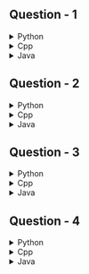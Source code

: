 ## Question - 1

<details>
<summary>Python</summary>

```python
def solve():
    n = int(input())
    a = list(map(int, input().split()))
    a.sort()
    p = (n + 1) // 2 - 1
    res = a.count(a[p], p + 1, n)  # Count occurrences after p (exclusive)
    print(res)


t = int(input())
for _ in range(t):
    solve()
```

</details>

<details>
<summary>Cpp</summary>

```cpp
#include <bits/stdc++.h>
using namespace std;

/**
 * @brief helper function to solve
 *        an individual test case
 */
void solve()
{
    int n;

    cin >> n;

    vector<int> a(n);
    for (int i = 0; i < n; i++) {
        cin >> a[i];
    }
    sort(a.begin(), a.end());
    int p = (n + 1) / 2 - 1;
    int res = count(a.begin() + p, a.end(), a[p]);
    cout << res << "\n";

    return;
}

/**
 * @brief Driver Code
 *
 * @return int
 */
int main()
{
    // your code goes here

    int t;
    cin >> t;

    while (t--)
    {
        solve();
    }

    return 0;
}
```

</details>

<details>
<summary>Java</summary>

```java
import java.util.Scanner;

public class Solution {
    public static void solve() {
        Scanner scanner = new Scanner(System.in);
        int n = scanner.nextInt();
        int[] a = new int[n];
        for (int i = 0; i < n; i++) {
            a[i] = scanner.nextInt();
        }
        Arrays.sort(a); // Sort the array
        int p = (n + 1) / 2 - 1; // Calculate potential median index
        int res = 0;
        for (int i = p + 1; i < n; i++) {  // Count occurrences after p (exclusive)
            if (a[i] == a[p]) {
                res++;
            }
        }
        System.out.println(res);
    }

    public static void main(String[] args) {
        Scanner scanner = new Scanner(System.in);
        int t = scanner.nextInt();
        for (int i = 0; i < t; i++) {
            solve();
        }
    }
}
```

</details>

## Question - 2

<details>
<summary>Python</summary>

```python

```

</details>

<details>
<summary>Cpp</summary>

```cpp

```

</details>

<details>
<summary>Java</summary>

```java

```

</details>

## Question - 3

<details>
<summary>Python</summary>

```python

```

</details>

<details>
<summary>Cpp</summary>

```cpp

```

</details>

<details>
<summary>Java</summary>

```java

```

</details>

## Question - 4

<details>
<summary>Python</summary>

```python

```

</details>

<details>
<summary>Cpp</summary>

```cpp

```

</details>

<details>
<summary>Java</summary>

```java

```

</details>